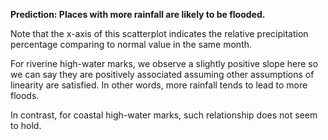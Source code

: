 **Prediction: Places with more rainfall are likely to be flooded.**

Note that the x-axis of this scatterplot indicates the relative precipitation percentage comparing to normal value in the same month.

For riverine high-water marks, we observe a slightly positive slope here so we can say they are positively associated assuming other assumptions of linearity are satisfied. In other words, more rainfall tends to lead to more floods.

In contrast, for coastal high-water marks, such relationship does not seem to hold.

